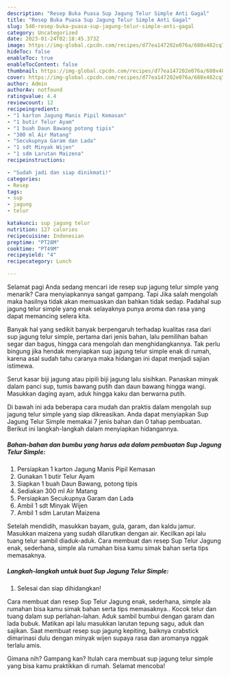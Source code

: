 ```yaml
---
description: "Resep Buka Puasa Sup Jagung Telur Simple Anti Gagal"
title: "Resep Buka Puasa Sup Jagung Telur Simple Anti Gagal"
slug: 540-resep-buka-puasa-sup-jagung-telur-simple-anti-gagal
category: Uncategorized
date: 2023-01-24T02:18:45.373Z
image: https://img-global.cpcdn.com/recipes/d77ea147202e076a/680x482cq70/sup-jagung-telur-simple-foto-resep-utama.jpg
hideToc: false
enableToc: true
enableTocContent: false
thumbnail: https://img-global.cpcdn.com/recipes/d77ea147202e076a/680x482cq70/sup-jagung-telur-simple-foto-resep-utama.jpg
cover: https://img-global.cpcdn.com/recipes/d77ea147202e076a/680x482cq70/sup-jagung-telur-simple-foto-resep-utama.jpg
author: Admin
authorAv: notfound
ratingvalue: 4.4
reviewcount: 12
recipeingredient:
- "1 karton Jagung Manis Pipil Kemasan"
- "1 butir Telur Ayam"
- "1 buah Daun Bawang potong tipis"
- "300 ml Air Matang"
- "Secukupnya Garam dan Lada"
- "1 sdt Minyak Wijen"
- "1 sdm Larutan Maizena"
recipeinstructions:

- "Sudah jadi dan siap dinikmati!"
categories:
- Resep
tags:
- sup
- jagung
- telur

katakunci: sup jagung telur 
nutrition: 127 calories
recipecuisine: Indonesian
preptime: "PT28M"
cooktime: "PT49M"
recipeyield: "4"
recipecategory: Lunch

---
```



Selamat pagi Anda sedang mencari ide resep sup jagung telur simple yang menarik? Cara menyiapkannya sangat gampang. Tapi Jika salah mengolah maka hasilnya tidak akan memuaskan dan bahkan tidak sedap. Padahal sup jagung telur simple yang enak selayaknya punya aroma dan rasa yang dapat memancing selera kita.


Banyak hal yang sedikit banyak berpengaruh terhadap kualitas rasa dari sup jagung telur simple, pertama dari jenis bahan, lalu pemilihan bahan segar dan bagus, hingga cara mengolah dan menghidangkannya. Tak perlu bingung jika hendak menyiapkan sup jagung telur simple enak di rumah, karena asal sudah tahu caranya maka hidangan ini dapat menjadi sajian istimewa.

Serut kasar biji jagung atau pipili biji jagung lalu sisihkan. Panaskan minyak dalam panci sup, tumis bawang putih dan daun bawang hingga wangi. Masukkan daging ayam, aduk hingga kaku dan berwarna putih.


Di bawah ini ada beberapa cara mudah dan praktis dalam mengolah sup jagung telur simple yang siap dikreasikan. Anda dapat menyiapkan Sup Jagung Telur Simple memakai 7 jenis bahan dan 0 tahap pembuatan. Berikut ini langkah-langkah dalam menyiapkan hidangannya.

<!--inarticleads1-->

##### Bahan-bahan dan bumbu yang harus ada dalam pembuatan Sup Jagung Telur Simple:

1. Persiapkan 1 karton Jagung Manis Pipil Kemasan
1. Gunakan 1 butir Telur Ayam
1. Siapkan 1 buah Daun Bawang, potong tipis
1. Sediakan 300 ml Air Matang
1. Persiapkan Secukupnya Garam dan Lada
1. Ambil 1 sdt Minyak Wijen
1. Ambil 1 sdm Larutan Maizena


Setelah mendidih, masukkan bayam, gula, garam, dan kaldu jamur. Masukkan maizena yang sudah dilarutkan dengan air. Kecilkan api lalu tuang telur sambil diaduk-aduk. Cara membuat dan resep Sup Telur Jagung enak, sederhana, simple ala rumahan bisa kamu simak bahan serta tips memasaknya. 

<!--inarticleads2-->

##### Langkah-langkah untuk buat Sup Jagung Telur Simple:


1. Selesai dan siap dihidangkan!

Cara membuat dan resep Sup Telur Jagung enak, sederhana, simple ala rumahan bisa kamu simak bahan serta tips memasaknya.. Kocok telur dan tuang dalam sup perlahan-lahan. Aduk sambil bumbui dengan garam dan lada bubuk. Matikan api lalu masukkan larutan tepung sagu, aduk dan sajikan. Saat membuat resep sup jagung kepiting, baiknya crabstick dimarinasi dulu dengan minyak wijen supaya rasa dan aromanya nggak terlalu amis. 

Gimana nih? Gampang kan? Itulah cara membuat sup jagung telur simple yang bisa kamu praktikkan di rumah. Selamat mencoba!

